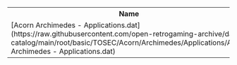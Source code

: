 <table>
<tr><th>Name</th><th>Size</th></tr>
<tr><td>
[Acorn Archimedes - Applications.dat](https://raw.githubusercontent.com/open-retrogaming-archive/dat-catalog/main/root/basic/TOSEC/Acorn/Archimedes/Applications/Acorn Archimedes - Applications.dat)
</td><td>7174</td></tr>
</table>
